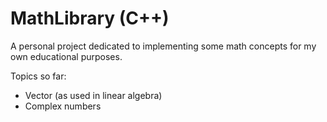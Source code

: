 # MathLibrary (C++)
A personal project dedicated to implementing some math concepts for my own educational purposes.

Topics so far:
- Vector (as used in linear algebra)
- Complex numbers 
